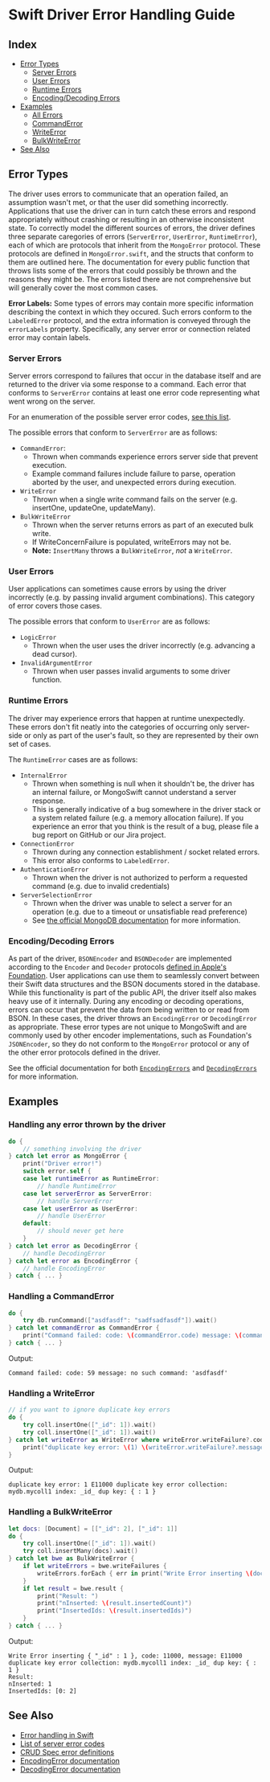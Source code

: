# Swift Driver Error Handling Guide

## Index
* [Error Types](#error-types)
    * [Server Errors](#server-errors)
    * [User Errors](#user-errors)
    * [Runtime Errors](#runtime-errors)
    * [Encoding/Decoding Errors](#encoding-decoding-errors)
* [Examples](#the-code)
    * [All Errors](#handling-any-error-thrown-by-the-driver)
    * [CommandError](#handling-a-commanderror)
    * [WriteError](#handling-a-writeerror)
    * [BulkWriteError](#handling-a-bulkwriteerror)
* [See Also](#see-also)

## Error Types
The driver uses errors to communicate that an operation failed, an assumption wasn't met, or that the user did something incorrectly. Applications that use the driver can in turn catch these errors and respond appropriately without crashing or resulting in an otherwise inconsistent state. To correctly model the different sources of errors, the driver defines three separate caregories of errors (`ServerError`, `UserError`, `RuntimeError`), each of which are protocols that inherit from the `MongoError` protocol. These protocols are defined in `MongoError.swift`, and the structs that conform to them are outlined here. The documentation for every public function that throws lists some of the errors that could possibly be thrown and the reasons they might be. The errors listed there are not comprehensive but will generally cover the most common cases.

**Error Labels:** Some types of errors may contain more specific information describing the context in which they occured. Such errors conform to the `LabeledError` protocol, and the extra information is conveyed through the `errorLabels` property. Specifically, any server error or connection related error may contain labels.

### Server Errors
Server errors correspond to failures that occur in the database itself and are returned to the driver via some response to a command. Each error that conforms to `ServerError` contains at least one error code representing what went wrong on the server.

For an enumeration of the possible server error codes, [see this list](https://github.com/mongodb/mongo/blob/master/src/mongo/base/error_codes.yml).

The possible errors that conform to `ServerError` are as follows:
- `CommandError`:
    - Thrown when commands experience errors server side that prevent execution.
    - Example command failures include failure to parse, operation aborted by the user, and unexpected errors during execution.
- `WriteError`
    - Thrown when a single write command fails on the server (e.g. insertOne, updateOne, updateMany).
- `BulkWriteError`
    - Thrown when the server returns errors as part of an executed bulk write.
    - If WriteConcernFailure is populated, writeErrors may not be.
    - **Note:** `InsertMany` throws a `BulkWriteError`, _not_ a `WriteError`.


### User Errors
User applications can sometimes cause errors by using the driver incorrectly (e.g. by passing invalid argument combinations). This category of error covers those cases.

The possible errors that conform to `UserError` are as follows:
- `LogicError`
    - Thrown when the user uses the driver incorrectly (e.g. advancing a dead cursor).
- `InvalidArgumentError`
    - Thrown when user passes invalid arguments to some driver function.


### Runtime Errors
The driver may experience errors that happen at runtime unexpectedly. These errors don't fit neatly into the categories of occurring only server-side or only as part of the user's fault, so they are represented by their own set of cases.

The `RuntimeError` cases are as follows:
- `InternalError`
    - Thrown when something is null when it shouldn't be, the driver has an internal failure, or MongoSwift cannot understand a server response.
    - This is generally indicative of a bug somewhere in the driver stack or a system related failure (e.g. a memory allocation failure). If you experience an error that you think is the result of a bug, please file a bug report on GitHub or our Jira project.
- `ConnectionError`
    - Thrown during any connection establishment / socket related errors.
    - This error also conforms to `LabeledError`.
- `AuthenticationError`
    - Thrown when the driver is not authorized to perform a requested command (e.g. due to invalid credentials)
- `ServerSelectionError`
    - Thrown when the driver was unable to select a server for an operation (e.g. due to a timeout or unsatisfiable read preference)
    - See [the official MongoDB documentation](https://docs.mongodb.com/manual/core/read-preference-mechanics/) for more information.


### Encoding/Decoding Errors
As part of the driver, `BSONEncoder` and `BSONDecoder` are implemented according to the `Encoder` and `Decoder` protocols [defined in Apple's Foundation](https://developer.apple.com/documentation/foundation/archives_and_serialization/encoding_and_decoding_custom_types). User applications can use them to seamlessly convert between their Swift data structures and the BSON documents stored in the database. While this functionality is part of the public API, the driver itself also makes heavy use of it internally. During any encoding or decoding operations, errors can occur that prevent the data from being written to or read from BSON. In these cases, the driver throws an `EncodingError` or `DecodingError` as appropriate. These error types are not unique to MongoSwift and are commonly used by other encoder implementations, such as Foundation's `JSONEncoder`, so they do not conform to the `MongoError` protocol or any of the other error protocols defined in the driver.

See the official documentation for both [`EncodingErrors`](https://developer.apple.com/documentation/swift/encodingerror) and [`DecodingErrors`](https://developer.apple.com/documentation/swift/decodingerror) for more information.


## Examples
### Handling any error thrown by the driver
```swift
do {
    // something involving the driver
} catch let error as MongoError {
    print("Driver error!")
    switch error.self {
    case let runtimeError as RuntimeError:
        // handle RuntimeError
    case let serverError as ServerError:
        // handle ServerError
    case let userError as UserError:
        // handle UserError
    default:
        // should never get here
    }
} catch let error as DecodingError {
    // handle DecodingError
} catch let error as EncodingError {
    // handle EncodingError
} catch { ... }
```

### Handling a CommandError
```swift
do {
    try db.runCommand(["asdfasdf": "sadfsadfasdf"]).wait()
} catch let commandError as CommandError {
    print("Command failed: code: \(commandError.code) message: \(commandError.message)")
} catch { ... }
```
Output:
```
Command failed: code: 59 message: no such command: 'asdfasdf'
```

### Handling a WriteError
```swift
// if you want to ignore duplicate key errors
do {
    try coll.insertOne(["_id": 1]).wait()
    try coll.insertOne(["_id": 1]).wait()
} catch let writeError as WriteError where writeError.writeFailure?.code == 11000 {
    print("duplicate key error: \(1) \(writeError.writeFailure?.message ?? "")")
}
```
Output:
```
duplicate key error: 1 E11000 duplicate key error collection: mydb.mycoll1 index: _id_ dup key: { : 1 }
```

### Handling a BulkWriteError
```swift
let docs: [Document] = [["_id": 2], ["_id": 1]]
do {
    try coll.insertOne(["_id": 1]).wait()
    try coll.insertMany(docs).wait()
} catch let bwe as BulkWriteError {
    if let writeErrors = bwe.writeFailures {
        writeErrors.forEach { err in print("Write Error inserting \(docs[err.index]), code: \(err.code), message: \(err.message)") }
    }
    if let result = bwe.result {
        print("Result: ")
        print("nInserted: \(result.insertedCount)")
        print("InsertedIds: \(result.insertedIds)")
    }
} catch { ... }
```
Output:
```
Write Error inserting { "_id" : 1 }, code: 11000, message: E11000 duplicate key error collection: mydb.mycoll1 index: _id_ dup key: { : 1 }
Result:
nInserted: 1
InsertedIds: [0: 2]
```
## See Also
- [Error handling in Swift](https://docs.swift.org/swift-book/LanguageGuide/ErrorHandling.html)
- [List of server error codes](https://github.com/mongodb/mongo/blob/master/src/mongo/base/error_codes.err)
- [CRUD Spec error definitions](https://github.com/mongodb/specifications/blob/master/source/crud/crud.rst#error-handling)
- [EncodingError documentation](https://developer.apple.com/documentation/swift/encodingerror)
- [DecodingError documentation](https://developer.apple.com/documentation/swift/decodingerror)
